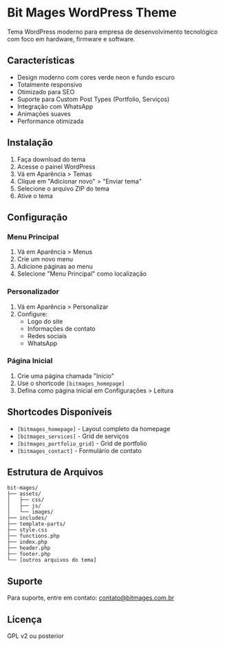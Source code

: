 # Bit Mages WordPress Theme

Tema WordPress moderno para empresa de desenvolvimento tecnológico com foco em hardware, firmware e software.

## Características

- Design moderno com cores verde neon e fundo escuro
- Totalmente responsivo
- Otimizado para SEO
- Suporte para Custom Post Types (Portfolio, Serviços)
- Integração com WhatsApp
- Animações suaves
- Performance otimizada

## Instalação

1. Faça download do tema
2. Acesse o painel WordPress
3. Vá em Aparência > Temas
4. Clique em "Adicionar novo" > "Enviar tema"
5. Selecione o arquivo ZIP do tema
6. Ative o tema

## Configuração

### Menu Principal
1. Vá em Aparência > Menus
2. Crie um novo menu
3. Adicione páginas ao menu
4. Selecione "Menu Principal" como localização

### Personalizador
1. Vá em Aparência > Personalizar
2. Configure:
   - Logo do site
   - Informações de contato
   - Redes sociais
   - WhatsApp

### Página Inicial
1. Crie uma página chamada "Início"
2. Use o shortcode `[bitmages_homepage]`
3. Defina como página inicial em Configurações > Leitura

## Shortcodes Disponíveis

- `[bitmages_homepage]` - Layout completo da homepage
- `[bitmages_services]` - Grid de serviços
- `[bitmages_portfolio_grid]` - Grid de portfolio
- `[bitmages_contact]` - Formulário de contato

## Estrutura de Arquivos

```
bit-mages/
├── assets/
│   ├── css/
│   ├── js/
│   └── images/
├── includes/
├── template-parts/
├── style.css
├── functions.php
├── index.php
├── header.php
├── footer.php
└── [outros arquivos do tema]
```

## Suporte

Para suporte, entre em contato: contato@bitmages.com.br

## Licença

GPL v2 ou posterior